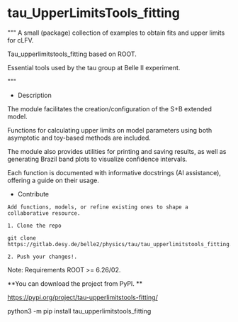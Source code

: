 # tau_UpperLimitsTools_fitting

"""
A small (package) collection of examples to obtain fits and upper limits for cLFV.  

Tau_upperlimitstools_fitting based on ROOT.

Essential tools used by the tau group at Belle II experiment.

"""

- Description 

The module facilitates the creation/configuration of the S+B extended model.

Functions for calculating upper limits on model parameters using both asymptotic and toy-based methods are included.

 The module also provides utilities for printing and saving results, as well as generating Brazil band plots to visualize confidence intervals.

Each function is documented with informative docstrings (AI assistance), offering a guide on their usage.

- Contribute
```
Add functions, models, or refine existing ones to shape a collaborative resource.

1. Clone the repo 

git clone https://gitlab.desy.de/belle2/physics/tau/tau_upperlimitstools_fitting.git

2. Push your changes!.

```

Note:
Requirements ROOT >= 6.26/02.

**You can download the project from PyPI. **

https://pypi.org/project/tau-upperlimitstools-fitting/

python3 -m pip install tau_upperlimitstools_fitting
